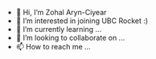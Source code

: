 - 👋 Hi, I’m Zohal Aryn-Ciyear
- 👀 I’m interested in joining UBC Rocket :)
- 🌱 I’m currently learning ...
- 💞️ I’m looking to collaborate on ...
- 📫 How to reach me ...

<!---
zoaxyn/zoaxyn is a ✨ special ✨ repository because its `README.md` (this file) appears on your GitHub profile.
You can click the Preview link to take a look at your changes.
--->
